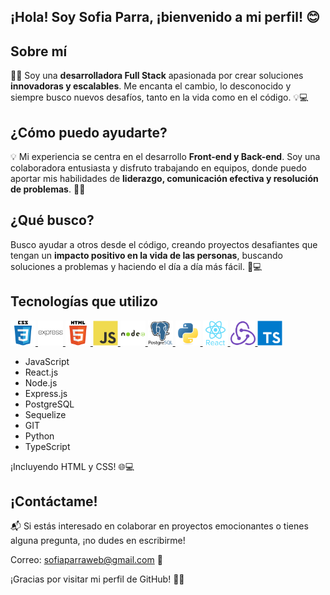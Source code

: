 ## ¡Hola! Soy Sofia Parra, ¡bienvenido a mi perfil! 😊

## Sobre mí
👩‍💻 Soy una **desarrolladora Full Stack** apasionada por crear soluciones **innovadoras y escalables**. Me encanta el cambio, lo desconocido y siempre busco nuevos desafíos, tanto en la vida como en el código. 💡💻

## ¿Cómo puedo ayudarte?
💡 Mi experiencia se centra en el desarrollo **Front-end y Back-end**. Soy una colaboradora entusiasta y disfruto trabajando en equipos, donde puedo aportar mis habilidades de **liderazgo, comunicación efectiva y resolución de problemas**. 🤝🚀


## ¿Qué busco?
Busco ayudar a otros desde el código, creando proyectos desafiantes que tengan un **impacto positivo en la vida de las personas**, buscando soluciones a problemas y haciendo el día a día más fácil. 💪💻

## Tecnologías que utilizo
<p align="left"> <a href="https://www.w3schools.com/css/" target="_blank" rel="noreferrer"> <img src="https://raw.githubusercontent.com/devicons/devicon/master/icons/css3/css3-original-wordmark.svg" alt="css3" width="40" height="40"/> </a> <a href="https://expressjs.com" target="_blank" rel="noreferrer"> <img src="https://raw.githubusercontent.com/devicons/devicon/master/icons/express/express-original-wordmark.svg" alt="express" width="40" height="40"/> </a> <a href="https://www.w3.org/html/" target="_blank" rel="noreferrer"> <img src="https://raw.githubusercontent.com/devicons/devicon/master/icons/html5/html5-original-wordmark.svg" alt="html5" width="40" height="40"/> </a> <a href="https://developer.mozilla.org/en-US/docs/Web/JavaScript" target="_blank" rel="noreferrer"> <img src="https://raw.githubusercontent.com/devicons/devicon/master/icons/javascript/javascript-original.svg" alt="javascript" width="40" height="40"/> </a> <a href="https://nodejs.org" target="_blank" rel="noreferrer"> <img src="https://raw.githubusercontent.com/devicons/devicon/master/icons/nodejs/nodejs-original-wordmark.svg" alt="nodejs" width="40" height="40"/> </a> <a href="https://www.postgresql.org" target="_blank" rel="noreferrer"> <img src="https://raw.githubusercontent.com/devicons/devicon/master/icons/postgresql/postgresql-original-wordmark.svg" alt="postgresql" width="40" height="40"/> </a> <a href="https://www.python.org" target="_blank" rel="noreferrer"> <img src="https://raw.githubusercontent.com/devicons/devicon/master/icons/python/python-original.svg" alt="python" width="40" height="40"/> </a> <a href="https://reactjs.org/" target="_blank" rel="noreferrer"> <img src="https://raw.githubusercontent.com/devicons/devicon/master/icons/react/react-original-wordmark.svg" alt="react" width="40" height="40"/> </a> <a href="https://redux.js.org" target="_blank" rel="noreferrer"> <img src="https://raw.githubusercontent.com/devicons/devicon/master/icons/redux/redux-original.svg" alt="redux" width="40" height="40"/> </a> <a href="https://www.typescriptlang.org/" target="_blank" rel="noreferrer"> <img src="https://raw.githubusercontent.com/devicons/devicon/master/icons/typescript/typescript-original.svg" alt="typescript" width="40" height="40"/> </a> </p>

- JavaScript
- React.js
- Node.js
- Express.js
- PostgreSQL
- Sequelize
- GIT
- Python
- TypeScript

¡Incluyendo HTML y CSS! 🌐💻

## ¡Contáctame!
📬 Si estás interesado en colaborar en proyectos emocionantes o tienes alguna pregunta, ¡no dudes en escribirme!

Correo: sofiaparraweb@gmail.com 📧

¡Gracias por visitar mi perfil de GitHub! 🙌🚀

